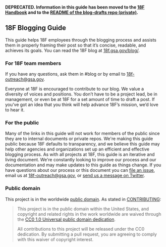 **DEPRECATED. Information in this guide has been moved to the [18F Handbook](https://handbook.18f.gov/blogging/) and to the [README of the blog-drafts repo (private)](https://github.com/18F/blog-drafts/blob/master/README.md).**

## 18F Blogging Guide

This guide helps 18F employees through the blogging process and assists them in properly framing their post so that it’s concise, readable, and achieves its goals. You can read the 18F blog at [18f.gsa.gov/blog/](https://18f.gsa.gov/blog/).

### For 18F team members
If you have any questions, ask them in #blog or by email to 18f-outreach@gsa.gov.  

Everyone at 18F is encouraged to contribute to our blog. We value a diversity of voices and positions. You don’t have to be a project lead, be in management, or even be at 18F for a set amount of time to draft a post. If you’ve got an idea that you think will help advance 18F’s mission, we’d love to hear it.

### For the public
Many of the links in this guide will not work for members of the public since they are to internal documents or private repos. We're making this guide public because 18F defaults to transparency, and we believe this guide may help other agencies and organizations set up an efficient and effective blogging process. As with all projects at 18F, this guide is an iterative and living document. We're constantly looking to improve our process and our documentation and may make updates to this guide as things change. If you have questions about our process or this document you can [file an issue](https://github.com/18F/blogging-guide/issues), email us at [18f-outreach@gsa.gov](mailto:18f-outreach@gsa.gov), or [send us a message on Twitter](https://twitter.com/18f). 

### Public domain

This project is in the worldwide [public domain](LICENSE.md). As stated in [CONTRIBUTING](CONTRIBUTING.md):

> This project is in the public domain within the United States, and copyright and related rights in the work worldwide are waived through the [CC0 1.0 Universal public domain dedication](https://creativecommons.org/publicdomain/zero/1.0/).
>
> All contributions to this project will be released under the CC0
>dedication. By submitting a pull request, you are agreeing to comply
>with this waiver of copyright interest.
